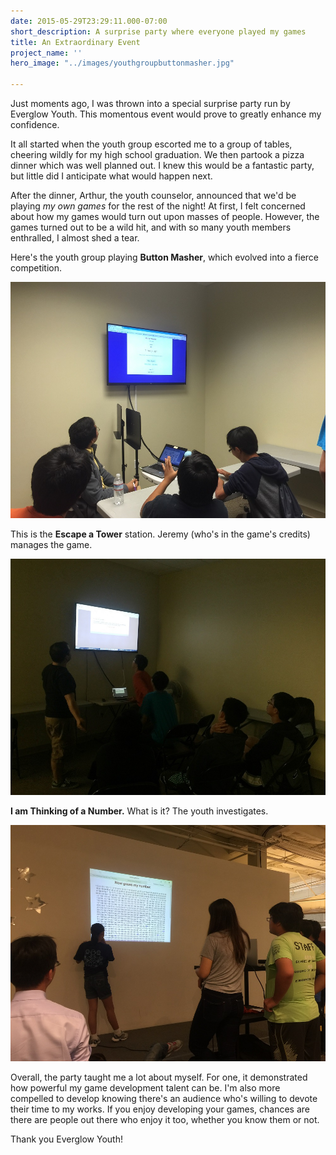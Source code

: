 ```yaml
---
date: 2015-05-29T23:29:11.000-07:00
short_description: A surprise party where everyone played my games
title: An Extraordinary Event
project_name: ''
hero_image: "../images/youthgroupbuttonmasher.jpg"

---
```

Just moments ago, I was thrown into a special surprise party run by Everglow Youth. This momentous event would prove to greatly enhance my confidence.

It all started when the youth group escorted me to a group of tables, cheering wildly for my high school graduation. We then partook a pizza dinner which was well planned out. I knew this would be a fantastic party, but little did I anticipate what would happen next.

After the dinner, Arthur, the youth counselor, announced that we'd be playing _my own games_ for the rest of the night! At first, I felt concerned about how my games would turn out upon masses of people. However, the games turned out to be a wild hit, and with so many youth members enthralled, I almost shed a tear.

Here's the youth group playing **Button Masher**, which evolved into a fierce competition.

![](../images/youthgroupbuttonmasher.jpg)

This is the **Escape a Tower** station. Jeremy (who's in the game's credits) manages the game.

![](../images/youthgroupescapetower.jpg)

**I am Thinking of a Number.** What is it? The youth investigates.

![](../images/youthgroupmynumber.jpg)

Overall, the party taught me a lot about myself. For one, it demonstrated how powerful my game development talent can be. I'm also more compelled to develop knowing there's an audience who's willing to devote their time to my works. If you enjoy developing your games, chances are there are people out there who enjoy it too, whether you know them or not.

Thank you Everglow Youth!